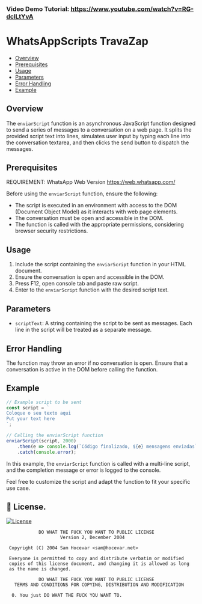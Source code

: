 ### Video Demo Tutorial: https://www.youtube.com/watch?v=RG-dclLtYvA

# WhatsAppScripts TravaZap

- [Overview](#overview)
- [Prerequisites](#prerequisites)
- [Usage](#usage)
- [Parameters](#parameters)
- [Error Handling](#error-handling)
- [Example](#example)

## Overview

The `enviarScript` function is an asynchronous JavaScript function designed to send a series of messages to a conversation on a web page. It splits the provided script text into lines, simulates user input by typing each line into the conversation textarea, and then clicks the send button to dispatch the messages.

## Prerequisites

REQUIREMENT: WhatsApp Web Version
https://web.whatsapp.com/

Before using the `enviarScript` function, ensure the following:

- The script is executed in an environment with access to the DOM (Document Object Model) as it interacts with web page elements.
- The conversation must be open and accessible in the DOM.
- The function is called with the appropriate permissions, considering browser security restrictions.

## Usage

1. Include the script containing the `enviarScript` function in your HTML document.
2. Ensure the conversation is open and accessible in the DOM.
3. Press F12, open console tab and paste raw script.
4. Enter to the `enviarScript` function with the desired script text.

## Parameters

- `scriptText`: A string containing the script to be sent as messages. Each line in the script will be treated as a separate message.

## Error Handling

The function may throw an error if no conversation is open. Ensure that a conversation is active in the DOM before calling the function.

## Example

```javascript
// Example script to be sent
const script = `
Coloque o seu texto aqui
Put your text here
`;

// Calling the enviarScript function
enviarScript(script, 2000)
    .then(e => console.log(`Código finalizado, ${e} mensagens enviadas`))
    .catch(console.error);
```

In this example, the `enviarScript` function is called with a multi-line script, and the completion message or error is logged to the console.

Feel free to customize the script and adapt the function to fit your specific use case.

## 📝 License.

[![License](https://img.shields.io/github/license/vncsmnl/WhatsAppScripts?style=flat&logo=github&color=blue)](https://github.com/vncsmnl/guiadoprogramador/blob/main/LICENSE)

```
            DO WHAT THE FUCK YOU WANT TO PUBLIC LICENSE
                    Version 2, December 2004

 Copyright (C) 2004 Sam Hocevar <sam@hocevar.net>

 Everyone is permitted to copy and distribute verbatim or modified
 copies of this license document, and changing it is allowed as long
 as the name is changed.

            DO WHAT THE FUCK YOU WANT TO PUBLIC LICENSE
   TERMS AND CONDITIONS FOR COPYING, DISTRIBUTION AND MODIFICATION

  0. You just DO WHAT THE FUCK YOU WANT TO.
```